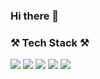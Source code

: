 ### Hi there 👋

<!--
**kenny8062/kenny8062** is a ✨ _special_ ✨ repository because its `README.md` (this file) appears on your GitHub profile.

Here are some ideas to get you started:

- 🔭 I’m currently working on ...
- 🌱 I’m currently learning ...
- 👯 I’m looking to collaborate on ...
- 🤔 I’m looking for help with ...
- 💬 Ask me about ...
- 📫 How to reach me: ...
- 😄 Pronouns: ...
- ⚡ Fun fact: ...
-->
<h3>⚒ Tech Stack ⚒</h3>
<img src="https://img.shields.io/badge/Android Studio-3DDC84?style=flat&logo=Android Studio&logoColor=white"/> <img src="https://img.shields.io/badge/Kotlin-7F52FF?style=flat&logo=Kotlin&logoColor=white"/> <img src="https://img.shields.io/badge/Java-7F52FF?style=flat&logo=Java&logoColor=white"/> <img src="https://img.shields.io/badge/Socket.io-010101?style=flat&logo=Socket.io&logoColor=white"/> <img src="https://img.shields.io/badge/Amazon S3-569A31?style=flat&logo=Amazon S3&logoColor=white"/>
